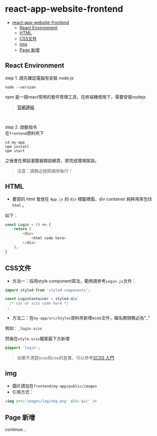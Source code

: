 # react-app-website-frontend
<!-- TOC -->

- [react-app-website-frontend](#react-app-website-frontend)
    - [React Environment](#react-environment)
    - [HTML](#html)
    - [CSS文件](#css%E6%96%87%E4%BB%B6)
    - [img](#img)
    - [Page 新增](#page-%E6%96%B0%E5%A2%9E)

<!-- /TOC -->
## React Environment

step 1. 請先確認電腦有安裝 node.js

```
node --version
```
npm 是一個react常用的套件管理工具，在終端機使用下，需要安裝nodejs
> [官網連結](https://nodejs.org/zh-tw)

<br/>

step 2. 啟動指令    
在`frontend`資料夾下    
```
cd my-app
npm install 
npm start
```

之後會在預設瀏覽器開啟網頁，即完成環境架設。

> 注意：請務必按照順序執行！

## HTML 
- 要寫的 html 會放在 `App.js` 的 `div` 標籤裡面，div container 純粹用來包住 `html` 。

如下：

```js
const Login = () => {
    return (
        <div>
            <html code here>
        </div>
    );
}
```

## CSS文件
- 方法一：採用style component寫法，範例請參考`Login.js`文件：
```js
import styled from 'styled-components';
```
```js
const LoginContainer = styled.div`
  /* css or scss code here */
`;
```


- 方法二：在`my-app/src/Styles`資料夾新增scss文件，檔名開頭務必為"_"

例如：`_login.scss`

然後在`style.scss`檔案最下方新增
```scss
@import 'login';
```

> 如果不清楚scss和css的差異，可以參考[SCSS 入門](https://hackmd.io/@Heidi-Liu/sass-css-preprocessor)
## img
- 圖片請加在`frontend/my-app/public/images`
- 引用方式：
```html
<img src='images/loginbg.png' alt='pic' />
```

## Page 新增
continue...
